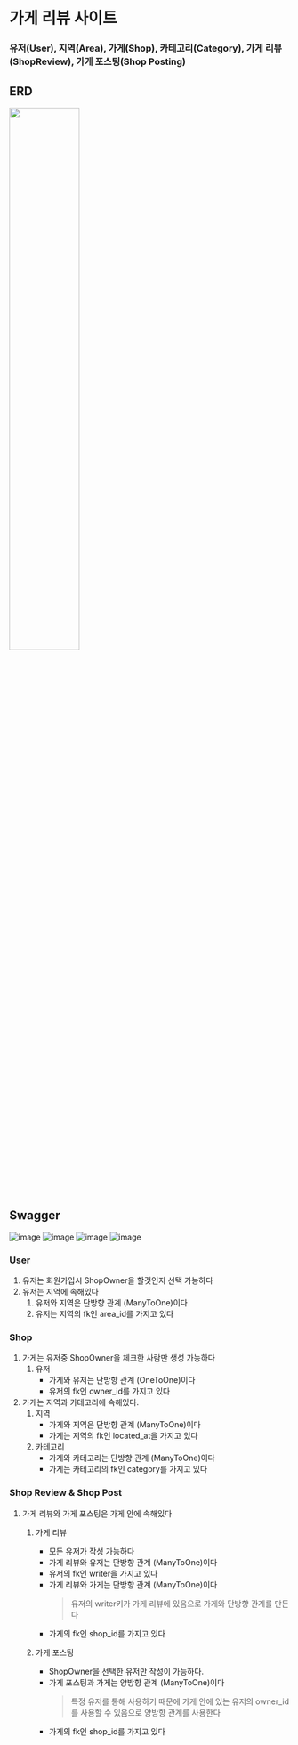 # 가게 리뷰 사이트
### 유저(User), 지역(Area), 가게(Shop), 카테고리(Category), 가게 리뷰(ShopReview), 가게 포스팅(Shop Posting)


## ERD
<img width= "50%" src="https://user-images.githubusercontent.com/73453283/160869418-0d3cfc61-f80a-41ec-bc98-d5457d158209.png">

## Swagger
![image](https://user-images.githubusercontent.com/73453283/160870137-2aea8d22-99c2-4f84-84fd-180ae1554e9d.png)
![image](https://user-images.githubusercontent.com/73453283/160870237-c97c6119-e9c7-4a55-ac06-44d82c16a5a4.png)
![image](https://user-images.githubusercontent.com/73453283/160870317-cf7e0fc1-9cd9-4467-a33a-2f8171dd5f86.png)
![image](https://user-images.githubusercontent.com/73453283/160870376-c1a9ee72-23e7-40e0-a2ce-0b2a639b4221.png)



### User
1. 유저는 회원가입시 ShopOwner을 할것인지 선택 가능하다
2. 유저는 지역에 속해있다
   1. 유저와 지역은 단방향 관계 (ManyToOne)이다
   2. 유저는 지역의 fk인 area_id를 가지고 있다

### Shop
1. 가게는 유저중 ShopOwner을 체크한 사람만 생성 가능하다 
   1. 유저
      * 가게와 유저는 단방향 관계 (OneToOne)이다
      * 유저의 fk인 owner_id를 가지고 있다
2. 가게는 지역과 카테고리에 속해있다.
   1. 지역
      * 가게와 지역은 단방향 관계 (ManyToOne)이다
      * 가게는 지역의 fk인 located_at을 가지고 있다
   2. 카테고리
      * 가게와 카테고리는 단방향 관계 (ManyToOne)이다
      * 가게는 카테고리의 fk인 category를 가지고 있다

### Shop Review & Shop Post   
1. 가게 리뷰와 가게 포스팅은 가게 안에 속해있다
   1. 가게 리뷰 
      * 모든 유저가 작성 가능하다
      * 가게 리뷰와 유저는 단방향 관계 (ManyToOne)이다
      * 유저의 fk인 writer을 가지고 있다
      * 가게 리뷰와 가게는 단방향 관계 (ManyToOne)이다
        > 유저의 writer키가 가게 리뷰에 있음으로 가게와 단방향 관계를 만든다 
      * 가게의 fk인 shop_id를 가지고 있다
  
   2. 가게 포스팅
      * ShopOwner을 선택한 유저만 작성이 가능하다.
      * 가게 포스팅과 가게는 양방향 관계 (ManyToOne)이다
        > 특정 유저를 통해 사용하기 때문에 가게 안에 있는 유저의 owner_id를 사용할 수 있음으로 양방향 관계를 사용한다  
      * 가게의 fk인 shop_id를 가지고 있다
   
